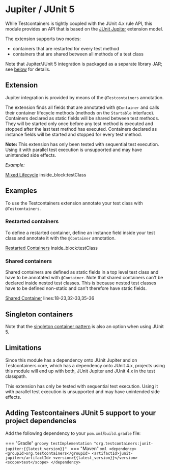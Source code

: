 # Jupiter / JUnit 5

While Testcontainers is tightly coupled with the JUnit 4.x rule API, this module provides
an API that is based on the [JUnit Jupiter](https://junit.org/junit5/) extension model.

The extension supports two modes:

- containers that are restarted for every test method
- containers that are shared between all methods of a test class

Note that Jupiter/JUnit 5 integration is packaged as a separate library JAR; see [below](#adding-testcontainers-junit-5-support-to-your-project-dependencies) for details.

## Extension

Jupiter integration is provided by means of the `@Testcontainers` annotation.
  
The extension finds all fields that are annotated with `@Container` and calls their container lifecycle 
methods (methods on the `Startable` interface). Containers declared as static fields will be shared between test 
methods. They will be started only once before any test method is executed and stopped after the last test method has 
executed. Containers declared as instance fields will be started and stopped for every test method.
  
**Note:** This extension has only been tested with sequential test execution. Using it with parallel test execution is 
unsupported and may have unintended side effects.
  
*Example:*
<!--codeinclude-->
[Mixed Lifecycle](../../modules/junit-jupiter/src/test/java/org/testcontainers/junit/jupiter/MixedLifecycleTests.java) inside_block:testClass
<!--/codeinclude-->

## Examples

To use the Testcontainers extension annotate your test class with `@Testcontainers`.

### Restarted containers

To define a restarted container, define an instance field inside your test class and annotate it with
the `@Container` annotation.

<!--codeinclude-->
[Restarted Containers](../../modules/junit-jupiter/src/test/java/org/testcontainers/junit/jupiter/TestcontainersNestedRestartedContainerTests.java) inside_block:testClass
<!--/codeinclude-->


### Shared containers

Shared containers are defined as static fields in a top level test class and have to be annotated with `@Container`.
Note that shared containers can't be declared inside nested test classes.
This is because nested test classes have to be defined non-static and can't therefore have static fields.

<!--codeinclude-->
[Shared Container](../../modules/junit-jupiter/src/test/java/org/testcontainers/junit/jupiter/MixedLifecycleTests.java) lines:18-23,32-33,35-36
<!--/codeinclude-->

## Singleton containers

Note that the [singleton container pattern](./manual_lifecycle_control.md#singleton-containers) is also an option when
using JUnit 5.

## Limitations

Since this module has a dependency onto JUnit Jupiter and on Testcontainers core, which
has a dependency onto JUnit 4.x, projects using this module will end up with both, JUnit Jupiter
and JUnit 4.x in the test classpath.

This extension has only be tested with sequential test execution. Using it with parallel test execution is unsupported and may have unintended side effects.

## Adding Testcontainers JUnit 5 support to your project dependencies

Add the following dependency to your `pom.xml`/`build.gradle` file:

=== "Gradle"
    ```groovy
    testImplementation "org.testcontainers:junit-jupiter:{{latest_version}}"
    ```
=== "Maven"
    ```xml
    <dependency>
        <groupId>org.testcontainers</groupId>
        <artifactId>junit-jupiter</artifactId>
        <version>{{latest_version}}</version>
        <scope>test</scope>
    </dependency>
    ```
